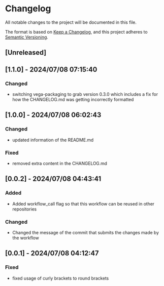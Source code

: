# Changelog
    
All notable changes to the project will be documented in this file.

The format is based on [Keep a Changelog](https://keepachangelog.com/en/1.1.0/),
and this project adheres to [Semantic Versioning](https://semver.org/spec/v2.0.0.html).

## [Unreleased]


## [1.1.0] - 2024/07/08 07:15:40

### Changed

- switching vega-packaging to grab version 0.3.0 which includes a fix for how the CHANGELOG.md was getting incorrectly formatted


## [1.0.0] - 2024/07/08 06:02:43

### Changed

- updated information of the README.md

### Fixed

- removed extra content in the CHANGELOG.md


## [0.0.2] - 2024/07/08 04:43:41

### Added

- Added workflow_call flag so that this workflow can be reused in other repositories

### Changed

- Changed the message of the commit that submits the changes made by the workflow


## [0.0.1] - 2024/07/08 04:12:47

### Fixed

- fixed usage of curly brackets to round brackets
